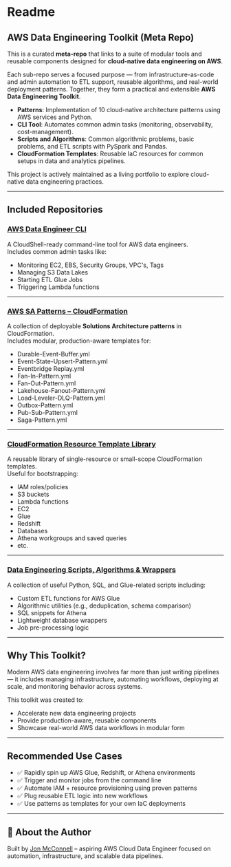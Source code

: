 # Readme
## AWS Data Engineering Toolkit (Meta Repo)

This is a curated **meta-repo** that links to a suite of modular tools and reusable components designed for **cloud-native data engineering on AWS**.

Each sub-repo serves a focused purpose — from infrastructure-as-code and admin automation to ETL support, reusable algorithms, and real-world deployment patterns. Together, they form a practical and extensible **AWS Data Engineering Toolkit**.
- **Patterns**: Implementation of 10 cloud-native architecture patterns using AWS services and Python.
- **CLI Tool**: Automates common admin tasks (monitoring, observability, cost-management).
- **Scripts and Algorithms**: Common algorithmic problems, basic problems, and ETL scripts with PySpark and Pandas.
- **CloudFormation Templates**: Reusable IaC resources for common setups in data and analytics pipelines.

This project is actively maintained as a living portfolio to explore cloud-native data engineering practices.

---

## Included Repositories

### [AWS Data Engineer CLI](https://github.com/jmcconne100/AWS-CLI-Tool)
A CloudShell-ready command-line tool for AWS data engineers.  
Includes common admin tasks like:
- Monitoring EC2, EBS, Security Groups, VPC's, Tags
- Managing S3 Data Lakes
- Starting ETL Glue Jobs
- Triggering Lambda functions

---

### [AWS SA Patterns – CloudFormation](https://github.com/jmcconne100/SA-Patterns)
A collection of deployable **Solutions Architecture patterns** in CloudFormation.  
Includes modular, production-aware templates for:
- Durable-Event-Buffer.yml
- Event-State-Upsert-Pattern.yml
- Eventbridge Replay.yml
- Fan-In-Pattern.yml
- Fan-Out-Pattern.yml
- Lakehouse-Fanout-Pattern.yml
- Load-Leveler-DLQ-Pattern.yml
- Outbox-Pattern.yml
- Pub-Sub-Pattern.yml
- Saga-Pattern.yml

---

### [CloudFormation Resource Template Library](https://github.com/jmcconne100/Cloud-Formation-Resource-Portfolio)
A reusable library of single-resource or small-scope CloudFormation templates.  
Useful for bootstrapping:
- IAM roles/policies
- S3 buckets
- Lambda functions
- EC2
- Glue
- Redshift
- Databases
- Athena workgroups and saved queries
- etc.

---

### [Data Engineering Scripts, Algorithms & Wrappers](https://github.com/jmcconne100/Common-Problems-And-DSAs)
A collection of useful Python, SQL, and Glue-related scripts including:
- Custom ETL functions for AWS Glue
- Algorithmic utilities (e.g., deduplication, schema comparison)
- SQL snippets for Athena
- Lightweight database wrappers
- Job pre-processing logic

---

## Why This Toolkit?

Modern AWS data engineering involves far more than just writing pipelines — it includes managing infrastructure, automating workflows, deploying at scale, and monitoring behavior across systems.

This toolkit was created to:
- Accelerate new data engineering projects
- Provide production-aware, reusable components
- Showcase real-world AWS data workflows in modular form

---

## Recommended Use Cases

- ✅ Rapidly spin up AWS Glue, Redshift, or Athena environments
- ✅ Trigger and monitor jobs from the command line
- ✅ Automate IAM + resource provisioning using proven patterns
- ✅ Plug reusable ETL logic into new workflows
- ✅ Use patterns as templates for your own IaC deployments

---

## 👤 About the Author

Built by [Jon McConnell](https://www.linkedin.com/in/jon--mcconnell/) – aspiring AWS Cloud Data Engineer focused on automation, infrastructure, and scalable data pipelines.

